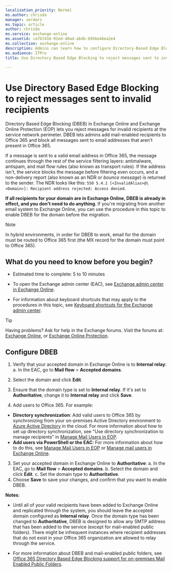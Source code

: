 ```yaml
---
localization_priority: Normal
ms.author: chrisda
manager: serdars
ms.topic: article
author: chrisda
ms.service: exchange-online
ms.assetid: ca7b7416-92ed-40ad-abdb-695be46ea2e4
ms.collection: exchange-online
description: Admins can learn how to configure Directory-Based Edge Blocking (DBDB) to reject messages sent to invalid recipients in Exchange Online and Exchange Online Protection during a migration.
ms.audience: ITPro
title: Use Directory Based Edge Blocking to reject messages sent to invalid recipients

---
```


# Use Directory Based Edge Blocking to reject messages sent to invalid recipients

Directory Based Edge Blocking (DBEB) in Exchange Online and Exchange Online Protection (EOP) lets you reject messages for invalid recipients at the service network perimeter. DBEB lets admins add mail-enabled recipients to Office 365 and block all messages sent to email addresses that aren't present in Office 365.

If a message is sent to a valid email address in Office 365, the message continues through the rest of the service filtering layers: antimalware, antispam, and mail flow rules (also known as transport rules). If the address isn't, the service blocks the message before filtering even occurs, and a non-delivery report (also known as an NDR or _bounce message_) is returned to the sender. The NDR looks like this: `550 5.4.1 [<InvalidAlias>@\<Domain>]: Recipient address rejected: Access denied`.

**If all recipients for your domain are in Exchange Online, DBEB is already in effect, and you don't need to do anything**. If you're migrating from another email system to Exchange Online, you can use the procedure in this topic to enable DBEB for the domain before the migration.

> [!NOTE]
> In hybrid environments, in order for DBEB to work, email for the domain must be routed to Office 365 first (the MX record for the domain must point to Office 365).

## What do you need to know before you begin?

- Estimated time to complete: 5 to 10 minutes

- To open the Exchange admin center (EAC), see [Exchange admin center in Exchange Online](../exchange-admin-center.md).

- For information about keyboard shortcuts that may apply to the procedures in this topic, see [Keyboard shortcuts for the Exchange admin center](../accessibility/keyboard-shortcuts-in-admin-center.md).

> [!TIP]
> Having problems? Ask for help in the Exchange forums. Visit the forums at: [Exchange Online](https://go.microsoft.com/fwlink/p/?linkId=267542), or [Exchange Online Protection](https://go.microsoft.com/fwlink/p/?linkId=285351).

## Configure DBEB

1. Verify that your accepted domain in Exchange Online is to **Internal relay**:
  a. In the EAC, go to **Mail flow** \> **Accepted domains**.
  2. Select the domain and click **Edit**.
  3. Ensure that the domain type is set to **Internal relay**. If it's set to **Authoritative**, change it to **Internal relay** and click **Save**.

2. Add users to Office 365. For example:
  - **Directory synchronization**: Add valid users to Office 365 by synchronizing from your on-premises Active Directory environment to [Azure Active Directory](https://technet.microsoft.com/library/hh967611.aspx) in the cloud. For more information about how to set up directory synchronization, see "Use directory synchronization to manage recipients" in [Manage Mail Users in EOP](https://technet.microsoft.com/library/4bfaf2ab-e633-4227-8bde-effefb41a3db.aspx).
  - **Add users via PowerShell or the EAC**: For more information about how to do this, see [Manage Mail Users in EOP](https://technet.microsoft.com/library/4bfaf2ab-e633-4227-8bde-effefb41a3db.aspx) or [Manage mail users in Exchange Online](../recipients-in-exchange-online/manage-mail-users.md).
3. Set your accepted domain in Exchange Online to **Authoritative**:
  a. In the EAC, go to **Mail flow** \> **Accepted domains**.
  b. Select the domain and click **Edit**.
  c. Set the domain type to **Authoritative**.
4. Choose **Save** to save your changes, and confirm that you want to enable DBEB.

**Notes**:

- Until all of your valid recipients have been added to Exchange Online and replicated through the system, you should leave the accepted domain configured as **Internal relay**. Once the domain type has been changed to **Authoritative**, DBEB is designed to allow any SMTP address that has been added to the service (except for mail-enabled public folders). There might be infrequent instances where recipient addresses that do not exist in your Office 365 organization are allowed to relay through the service.

- For more information about DBEB and mail-enabled public folders, see [Office 365 Directory Based Edge Blocking support for on-premises Mail Enabled Public Folders](https://blogs.technet.microsoft.com/exchange/2017/05/19/office-365-directory-based-edge-blocking-support-for-on-premises-mail-enabled-public-folders/).

